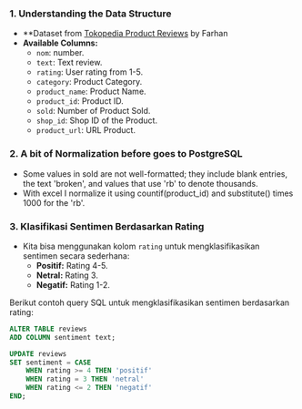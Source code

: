 ### 1. **Understanding the Data Structure**
   - **Dataset from [Tokopedia Product Reviews](https://www.kaggle.com/datasets/farhan999/tokopedia-product-reviews) by Farhan
   - **Available Columns:**
     - `nom`: number.
     - `text`: Text review.
     - `rating`: User rating from 1-5.
     - `category`: Product Category.
     - `product_name`: Product Name.
     - `product_id`: Product ID.
     - `sold`: Number of Product Sold.
     - `shop_id`: Shop ID of the Product.
     - `product_url`: URL Product.

### 2. **A bit of Normalization before goes to PostgreSQL**
   - Some values in sold are not well-formatted; they include blank entries, the text 'broken', and values that use 'rb' to denote thousands.
   - With excel I normalize it using countif(product_id) and substitute() times 1000 for the 'rb'.
     
### 3. **Klasifikasi Sentimen Berdasarkan Rating**
   - Kita bisa menggunakan kolom `rating` untuk mengklasifikasikan sentimen secara sederhana:
     - **Positif:** Rating 4-5.
     - **Netral:** Rating 3.
     - **Negatif:** Rating 1-2.

   Berikut contoh query SQL untuk mengklasifikasikan sentimen berdasarkan rating:

   ```sql
   ALTER TABLE reviews
   ADD COLUMN sentiment text;

   UPDATE reviews
   SET sentiment = CASE
       WHEN rating >= 4 THEN 'positif'
       WHEN rating = 3 THEN 'netral'
       WHEN rating <= 2 THEN 'negatif'
   END;
